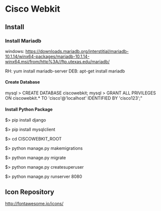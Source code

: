 
# Cisco Webkit


## Install

### Install Mariadb

windows: https://downloads.mariadb.org/interstitial/mariadb-10.1.14/winx64-packages/mariadb-10.1.14-winx64.msi/from/http%3A//ftp.utexas.edu/mariadb/

RH: yum install mariadb-server
DEB: apt-get install mariadb


#### Create Database
mysql > CREATE DATABASE ciscowebkit;
mysql > GRANT ALL PRIVILEGES ON ciscowebkit.* TO 'cisco'@'localhost' IDENTIFIED BY 'cisco123';"

#### Install Python Package
$> pip install django

$> pip install mysqlclient

$> cd CISCOWEBKIT_ROOT

$> python manage.py makemigrations

$> python manage.py migrate

$> python manage.py createsuperuser

$> python manage.py runserver 8080

## Icon Repository
http://fontawesome.io/icons/
